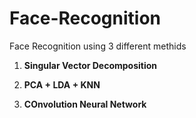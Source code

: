 # Face-Recognition
Face Recognition using 3 different methids

1. **Singular Vector Decomposition**

2. **PCA + LDA + KNN**

3. **COnvolution Neural Network**
